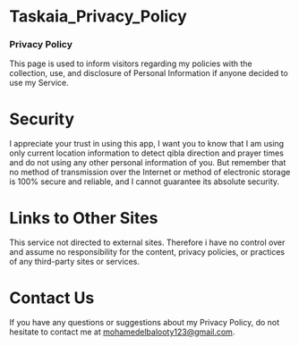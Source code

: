 # Taskaia_Privacy_Policy
### Privacy Policy
This page is used to inform visitors regarding my policies with the collection, use, and disclosure of Personal Information if anyone decided to use my Service.

# Security

I appreciate your trust in using this app, I want you to know that I am using only current location information to detect qibla direction and prayer times and do not using any other personal information of you. But remember that no method of transmission over the Internet or method of electronic storage is 100% secure and reliable, and I cannot guarantee its absolute security.

# Links to Other Sites

This service not directed to external sites. Therefore i have no control over and assume no responsibility for the content, privacy policies, or practices of any third-party sites or services.

# Contact Us

If you have any questions or suggestions about my Privacy Policy, do not hesitate to contact me at mohamedelbalooty123@gmail.com.
